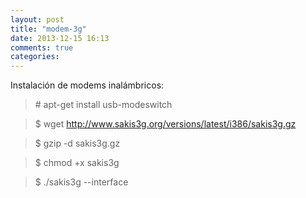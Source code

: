 ```yaml
---
layout: post
title: "modem-3g"
date: 2013-12-15 16:13
comments: true
categories: 
---
```

Instalación de modems inalámbricos:

>\# apt-get install usb-modeswitch

>$ wget http://www.sakis3g.org/versions/latest/i386/sakis3g.gz

>$ gzip -d sakis3g.gz

>$ chmod +x sakis3g

>$ ./sakis3g --interface


